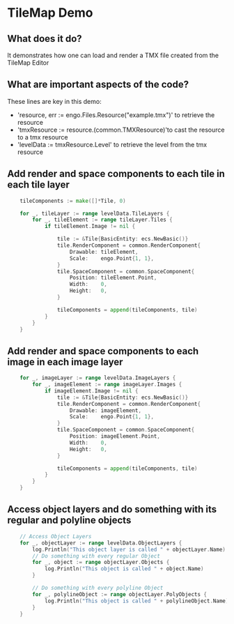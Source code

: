 # TileMap Demo

## What does it do?
It demonstrates how one can load and render a TMX file created from the TileMap Editor  

## What are important aspects of the code?
These lines are key in this demo:

* 'resource, err := engo.Files.Resource("example.tmx")' to retrieve the resource
* 'tmxResource := resource.(common.TMXResource)'to cast the resource to a tmx resource
* 'levelData := tmxResource.Level' to retrieve the level from the tmx resource

## Add render and space components to each tile in each tile layer
```go
    tileComponents := make([]*Tile, 0)

    for _, tileLayer := range levelData.TileLayers {
        for _, tileElement := range tileLayer.Tiles {
            if tileElement.Image != nil {

                tile := &Tile{BasicEntity: ecs.NewBasic()}
                tile.RenderComponent = common.RenderComponent{
                    Drawable: tileElement,
                    Scale:    engo.Point{1, 1},
                }
                tile.SpaceComponent = common.SpaceComponent{
                    Position: tileElement.Point,
                    Width:    0,
                    Height:   0,
                }

                tileComponents = append(tileComponents, tile)
            }
        }
    }
```

## Add render and space components to each image in each image layer
```go
    for _, imageLayer := range levelData.ImageLayers {
        for _, imageElement := range imageLayer.Images {
            if imageElement.Image != nil {
                tile := &Tile{BasicEntity: ecs.NewBasic()}
                tile.RenderComponent = common.RenderComponent{
                    Drawable: imageElement,
                    Scale:    engo.Point{1, 1},
                }
                tile.SpaceComponent = common.SpaceComponent{
                    Position: imageElement.Point,
                    Width:    0,
                    Height:   0,
                }

                tileComponents = append(tileComponents, tile)
            }
        }
    }
```

## Access object layers and do something with its regular and polyline objects
```go
    // Access Object Layers
    for _, objectLayer := range levelData.ObjectLayers {
        log.Println("This object layer is called " + objectLayer.Name)
        // Do something with every regular Object
        for _, object := range objectLayer.Objects {
            log.Println("This object is called " + object.Name)
        }

        // Do something with every polyline Object
        for _, polylineObject := range objectLayer.PolyObjects {
            log.Println("This object is called " + polylineObject.Name)
        }
    }
```
